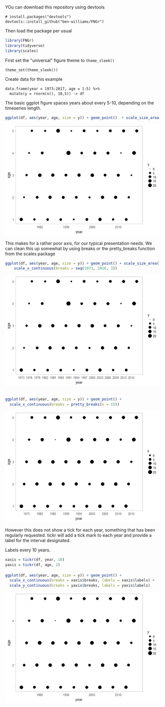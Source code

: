 YOu can download this repository using devtools

```{r}
# install.packages("devtools")
devtools::install_github("ben-williams/FNGr")
```
Then load the package per usual

``` r
library(FNGr)
library(tidyverse)
library(scales)
```

First set the "universal" figure theme to `theme_sleek()`

```{r}
theme_set(theme_sleek())
```

Create data for this example

```{r}
data.frame(year = 1973:2017, age = 1:5) %>%
  mutate(y = rnorm(n(), 10,5)) -> df
```

The basic ggplot figure spaces years about every 5-10, depending on the timeseries length.

``` r
ggplot(df, aes(year, age, size = y)) + geom_point()  + scale_size_area()
```

![](readme_files/FNGr_files/figure-markdown_github/unnamed-chunk-2-1.png)

This makes for a rather poor axis, for our typical presentation needs. We can clean this up somewhat by using breaks or the pretty\_breaks function from the scales package

``` r
ggplot(df, aes(year, age, size = y)) + geom_point() + scale_size_area() +
    scale_x_continuous(breaks = seq(1973, 2016, 3))
```

![](readme_files/FNGr_files/figure-markdown_github/unnamed-chunk-3-1.png)

``` r

ggplot(df, aes(year, age, size = y)) + geom_point() +
  scale_x_continuous(breaks = pretty_breaks(n = 15))
```

![](readme_files/FNGr_files/figure-markdown_github/unnamed-chunk-3-2.png)

However this does not show a tick for each year, something that has been regularly requested. tickr will add a tick mark to each year and provide a label for the interval designated.

Labels every 10 years.

``` r
xaxis = tickr(df, year, 10)
yaxis = tickr(df, age, 2)

ggplot(df, aes(year, age, size = y)) + geom_point() +
  scale_x_continuous(breaks = xaxis$breaks, labels = xaxis$labels) +
  scale_y_continuous(breaks = yaxis$breaks, labels = yaxis$labels)
```

![](readme_files/FNGr_files/figure-markdown_github/unnamed-chunk-4-1.png)
